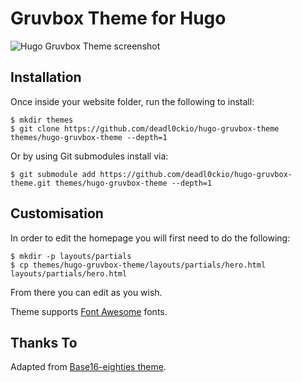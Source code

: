 # Gruvbox Theme for Hugo

![Hugo Gruvbox Theme screenshot](https://raw.githubusercontent.com/deadl0ckio/hugo-gruvbox-theme/main/images/screenshot.png)

## Installation

Once inside your website folder, run the following to install:

```
$ mkdir themes
$ git clone https://github.com/deadl0ckio/hugo-gruvbox-theme themes/hugo-gruvbox-theme --depth=1
```

Or by using Git submodules install via:

```
$ git submodule add https://github.com/deadl0ckio/hugo-gruvbox-theme.git themes/hugo-gruvbox-theme --depth=1
```

## Customisation

In order to edit the homepage you will first need to do the following:

```
$ mkdir -p layouts/partials
$ cp themes/hugo-gruvbox-theme/layouts/partials/hero.html layouts/partials/hero.html
```
From there you can edit as you wish.

Theme supports [Font Awesome](https://github.com/FortAwesome/Font-Awesome) fonts.

## Thanks To

Adapted from [Base16-eighties theme](https://github.com/deadl0ckio/hugo-base16-theme).
